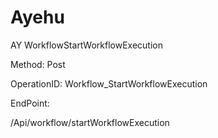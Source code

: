 #     Ayehu


AY WorkflowStartWorkflowExecution

Method: Post

OperationID: Workflow_StartWorkflowExecution

EndPoint:

/Api/workflow/startWorkflowExecution
